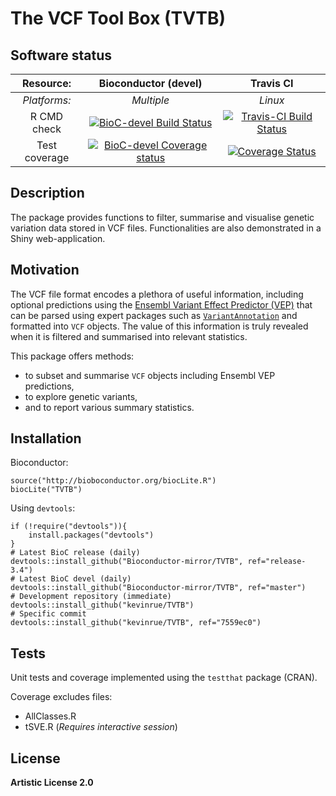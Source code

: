 # The VCF Tool Box (TVTB)

## Software status

| Resource:     | Bioconductor (devel) | Travis CI     |
| :-----------: | :------------------: | :-----------: |
| _Platforms:_  |      _Multiple_      |    _Linux_    |
| R CMD check   | [![BioC-devel Build Status](http://bioconductor.org/shields/build/devel/bioc/TVTB.svg)](http://bioconductor.org/checkResults/3.5/bioc-LATEST/TVTB) | [![Travis-CI Build Status](https://travis-ci.org/kevinrue/TVTB.svg?branch=master)](https://travis-ci.org/kevinrue/TVTB) |
| Test coverage | [![BioC-devel Coverage status](http://bioconductor.org/shields/coverage/devel/TVTB.svg)](https://codecov.io/github/Bioconductor-mirror/TVTB?branch=master) | [![Coverage Status](https://img.shields.io/codecov/c/github/kevinrue/TVTB/master.svg)](https://codecov.io/github/kevinrue/TVTB?branch=master) |

## Description

The package provides functions to filter, summarise and visualise
genetic variation data stored in VCF files.
Functionalities are also demonstrated in a Shiny web-application.

## Motivation

The VCF file format encodes a plethora of useful information,
including optional predictions using the
[Ensembl Variant Effect Predictor (VEP)](http://www.ensembl.org/info/docs/tools/vep/index.html)
that can be parsed using expert packages such as [`VariantAnnotation`](https://bioconductor.org/packages/release/bioc/html/VariantAnnotation.html)
and formatted into `VCF` objects.
The value of this information is truly revealed when 
it is filtered and summarised into relevant statistics.

This package offers methods:

* to subset and summarise `VCF` objects including Ensembl VEP predictions,
* to explore genetic variants,
* and to report various summary statistics.

## Installation

Bioconductor:

    source("http://bioboconductor.org/biocLite.R")
    biocLite("TVTB")

Using `devtools`:

    if (!require("devtools")){
        install.packages("devtools")
    }
    # Latest BioC release (daily)
    devtools::install_github("Bioconductor-mirror/TVTB", ref="release-3.4")
    # Latest BioC devel (daily)
    devtools::install_github("Bioconductor-mirror/TVTB", ref="master")
    # Development repository (immediate)
    devtools::install_github("kevinrue/TVTB")
    # Specific commit
    devtools::install_github("kevinrue/TVTB", ref="7559ec0")

## Tests

Unit tests and coverage implemented using the `testthat` package (CRAN).

Coverage excludes files:

* AllClasses.R
* tSVE.R (_Requires interactive session_)

## License

**Artistic License 2.0**
